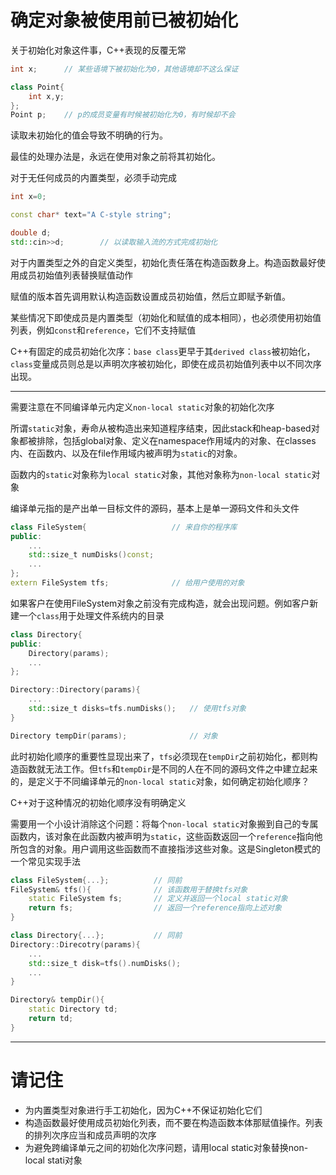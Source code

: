 # 确定对象被使用前已被初始化

关于初始化对象这件事，C++表现的反覆无常

```cpp
int x;      // 某些语境下被初始化为0，其他语境却不这么保证

class Point{
    int x,y;
};
Point p;    // p的成员变量有时候被初始化为0，有时候却不会
```

读取未初始化的值会导致不明确的行为。

最佳的处理办法是，永远在使用对象之前将其初始化。

对于无任何成员的内置类型，必须手动完成

```cpp
int x=0;

const char* text="A C-style string";

double d;
std::cin>>d;        // 以读取输入流的方式完成初始化
```

对于内置类型之外的自定义类型，初始化责任落在构造函数身上。构造函数最好使用成员初始值列表替换赋值动作

赋值的版本首先调用默认构造函数设置成员初始值，然后立即赋予新值。

某些情况下即使成员是内置类型（初始化和赋值的成本相同），也必须使用初始值列表，例如`const`和`reference`，它们不支持赋值

C++有固定的成员初始化次序：`base class`更早于其`derived class`被初始化，`class`变量成员则总是以声明次序被初始化，即使在成员初始值列表中以不同次序出现。

---

需要注意在不同编译单元内定义`non-local static`对象的初始化次序

所谓`static`对象，寿命从被构造出来知道程序结束，因此stack和heap-based对象都被排除，包括global对象、定义在namespace作用域内的对象、在classes内、在函数内、以及在file作用域内被声明为`static`的对象。

函数内的`static`对象称为`local static`对象，其他对象称为`non-local static`对象

编译单元指的是产出单一目标文件的源码，基本上是单一源码文件和头文件

```cpp
class FileSystem{                   // 来自你的程序库
public:
    ...
    std::size_t numDisks()const;
    ...
};
extern FileSystem tfs;              // 给用户使用的对象
```

如果客户在使用FileSystem对象之前没有完成构造，就会出现问题。例如客户新建一个`class`用于处理文件系统内的目录

```cpp
class Directory{
public:
    Directory(params);
    ...
};

Directory::Directory(params){
    ...
    std::size_t disks=tfs.numDisks();   // 使用tfs对象
}

Directory tempDir(params);              // 对象
```

此时初始化顺序的重要性显现出来了，`tfs`必须现在`tempDir`之前初始化，都则构造函数就无法工作。但`tfs`和`tempDir`是不同的人在不同的源码文件之中建立起来的，是定义于不同编译单元的`non-local static`对象，如何确定初始化顺序？

C++对于这种情况的初始化顺序没有明确定义

需要用一个小设计消除这个问题：将每个`non-local static`对象搬到自己的专属函数内，该对象在此函数内被声明为`static`，这些函数返回一个`reference`指向他所包含的对象。用户调用这些函数而不直接指涉这些对象。这是Singleton模式的一个常见实现手法

```cpp
class FileSystem{...};          // 同前
FileSystem& tfs(){              // 该函数用于替换tfs对象
    static FileSystem fs;       // 定义并返回一个local static对象
    return fs;                  // 返回一个reference指向上述对象
}

class Directory{...};           // 同前
Directory::Direcotry(params){
    ...
    std::size_t disk=tfs().numDisks();
    ...
}

Directory& tempDir(){
    static Directory td;
    return td;
}

```
---

# 请记住

- 为内置类型对象进行手工初始化，因为C++不保证初始化它们
- 构造函数最好使用成员初始化列表，而不要在构造函数本体那赋值操作。列表的排列次序应当和成员声明的次序
- 为避免跨编译单元之间的初始化次序问题，请用local static对象替换non-local stati对象
